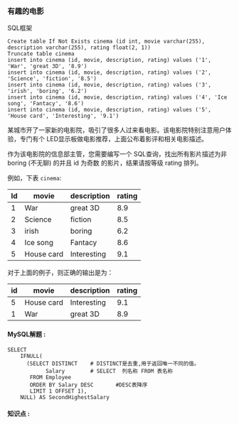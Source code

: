 ### 有趣的电影  

SQL框架

```mysql
Create table If Not Exists cinema (id int, movie varchar(255), description varchar(255), rating float(2, 1))
Truncate table cinema
insert into cinema (id, movie, description, rating) values ('1', 'War', 'great 3D', '8.9')
insert into cinema (id, movie, description, rating) values ('2', 'Science', 'fiction', '8.5')
insert into cinema (id, movie, description, rating) values ('3', 'irish', 'boring', '6.2')
insert into cinema (id, movie, description, rating) values ('4', 'Ice song', 'Fantacy', '8.6')
insert into cinema (id, movie, description, rating) values ('5', 'House card', 'Interesting', '9.1')
```

某城市开了一家新的电影院，吸引了很多人过来看电影。该电影院特别注意用户体验，专门有个 LED显示板做电影推荐，上面公布着影评和相关电影描述。

作为该电影院的信息部主管，您需要编写一个 SQL查询，找出所有影片描述为非 boring (不无聊) 的并且 id 为奇数 的影片，结果请按等级 rating 排列。

例如，下表 `cinema`:

| Id   | movie      | description | rating |
| ---- | ---------- | ----------- | ------ |
| 1    | War        | great 3D    | 8.9    |
| 2    | Science    | fiction     | 8.5    |
| 3    | irish      | boring      | 6.2    |
| 4    | Ice song   | Fantacy     | 8.6    |
| 5    | House card | Interesting | 9.1    |

对于上面的例子，则正确的输出是为：

| id   | movie      | description | rating |
| ---- | ---------- | ----------- | ------ |
| 5    | House card | Interesting | 9.1    |
| 1    | War        | great 3D    | 8.9    |



#### MySQL解题  :

```mysql
SELECT
    IFNULL(
      (SELECT DISTINCT    # DISTINCT是去重,用于返回唯一不同的值。
            Salary        # SELECT  列名称 FROM 表名称 
       FROM Employee
       ORDER BY Salary DESC       #DESC表降序 
       LIMIT 1 OFFSET 1),
    NULL) AS SecondHighestSalary

```

#### 知识点 :



